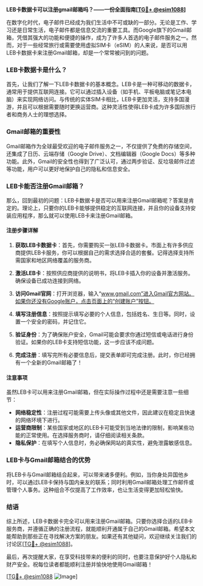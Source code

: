 **LEB卡数据卡可以注册gmail邮箱吗？——一份全面指南[[TG💪+ @esim1088](https://t.me/s/esim1088)]**

在数字化时代，电子邮件已经成为我们生活中不可或缺的一部分。无论是工作、学习还是日常生活，电子邮件都是信息交流的重要工具。而Google旗下的Gmail邮箱，凭借其强大的功能和便捷的操作，成为了许多人首选的电子邮件服务之一。然而，对于一些经常旅行或需要使用虚拟SIM卡（eSIM）的人来说，是否可以用LEB卡数据卡来注册Gmail邮箱，却是一个常常被问到的问题。

### LEB卡数据卡是什么？

首先，让我们了解一下LEB卡数据卡的基本概念。LEB卡是一种可移动的数据卡，通常用于提供互联网连接。它可以通过插入设备（如手机、平板电脑或笔记本电脑）来实现网络访问。与传统的实体SIM卡相比，LEB卡更加灵活，支持多国漫游，并且可以根据需要随时更换运营商。这种灵活性使得LEB卡成为许多国际旅行者和商务人士的理想选择。

### Gmail邮箱的重要性

Gmail邮箱作为全球最受欢迎的电子邮件服务之一，不仅提供了免费的存储空间，还集成了日历、云端存储（Google Drive）、文档编辑器（Google Docs）等多种功能。此外，Gmail的安全性也得到了广泛认可，通过两步验证、反垃圾邮件过滤等功能，用户可以更好地保护自己的隐私和信息安全。

### LEB卡能否注册Gmail邮箱？

那么，回到最初的问题：LEB卡数据卡是否可以用来注册Gmail邮箱呢？答案是肯定的。理论上，只要你的LEB卡能够提供稳定的互联网连接，并且你的设备支持安装应用程序，那么就可以使用LEB卡来注册Gmail邮箱。

#### 注册步骤详解

1. **获取LEB卡数据卡**：首先，你需要购买一张LEB卡数据卡。市面上有许多供应商提供LEB卡服务，你可以根据自己的需求选择合适的套餐。记得选择支持所需国家和地区网络覆盖的服务商。

2. **激活LEB卡**：按照供应商提供的说明书，将LEB卡插入你的设备并激活服务。确保设备已成功连接到网络。

3. **访问Gmail官网**：打开浏览器，输入“www.gmail.com”进入Gmail官方网站。如果你还没有Google账户，点击页面上的“创建账户”按钮。

4. **填写注册信息**：按照提示填写必要的个人信息，包括姓名、生日等。同时，设置一个安全的密码，并记住它。

5. **验证身份**：为了确保账户安全，Gmail可能会要求你通过短信或电话进行身份验证。如果你的LEB卡支持短信功能，这一步应该不成问题。

6. **完成注册**：填写完所有必要信息后，提交表单即可完成注册。此时，你已经拥有一个全新的Gmail邮箱了！

#### 注意事项

虽然LEB卡可以用来注册Gmail邮箱，但在实际操作过程中还是需要注意一些细节：

- **网络稳定性**：注册过程可能需要上传头像或其他文件，因此建议在稳定且快速的网络环境下进行。
- **运营商限制**：某些国家或地区的LEB卡可能受到当地法律的限制，影响某些功能的正常使用。在选择服务商时，请仔细阅读相关条款。
- **隐私保护**：在填写个人信息时，务必确保网站的真实性，避免泄露敏感信息。

### LEB卡与Gmail邮箱结合的优势

将LEB卡与Gmail邮箱结合起来，可以带来诸多便利。例如，当你身处异国他乡时，可以通过LEB卡保持与国内亲友的联系；同时利用Gmail邮箱处理工作邮件或管理个人事务。这种组合不仅提高了工作效率，也让生活变得更加轻松愉快。

### 结语

综上所述，LEB卡数据卡完全可以用来注册Gmail邮箱。只要你选择合适的LEB卡服务商，并遵循正确的注册流程，就能顺利开通属于自己的Gmail邮箱。希望本文能帮助到那些正在寻找解决方案的朋友。如果还有其他疑问，欢迎继续关注我们的讨论区[[TG💪+ @esim1088](https://t.me/s/esim1088)]。

最后，再次提醒大家，在享受科技带来的便利的同时，也要注意保护好个人隐私和财产安全。祝每位读者都能顺利注册并愉快地使用Gmail邮箱！

[[TG💪+ @esim1088](https://t.me/s/esim1088) ![Image](https://i.postimg.cc/4NQfJmqS/Snipaste-2025-05-13-00-14-12.png)]